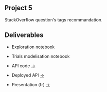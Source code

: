 ## Project 5

StackOverflow question's tags recommandation.

## Deliverables

* Exploration notebook

* Trials modelisation notebook

* API code [->](./api_code/)

* Deployed API [->](https://oc-nlp.azurewebsites.net/docs)

* Presentation (fr) [->](./presentation.pdf)
